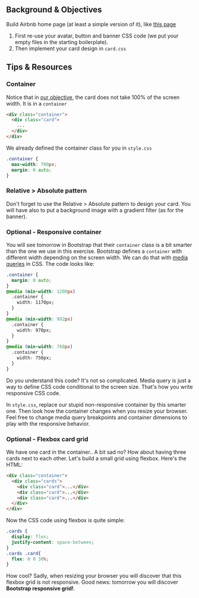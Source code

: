 ## Background & Objectives

Build Airbnb home page (at least a simple version of it), like [this page](file:///Users/boris/code/lewagon/html-css-challenges/10-homepage-with-cards/index.html)


1. First re-use your avatar, button and banner CSS code (we put your empty files in the starting boilerplate).
2. Then implement your card design in `card.css`


## Tips & Resources

### Container

Notice that in [our objective](file:///Users/boris/code/lewagon/html-css-challenges/10-homepage-with-cards/index.html), the card does not take 100% of the screen width. It is in a `container`

```html
<div class="container">
  <div class="card">
    ...
  </div>
</div>
```

We already defined the container class for you in `style.css`

```css
.container {
  max-width: 700px;
  margin: 0 auto;
}
```

### Relative > Absolute pattern

Don't forget to use the Relative > Absolute pattern to design your card. You will have also to put a background image with a gradient filter (as for the banner).


### Optional - Responsive container

You will see tomorrow in Bootstrap that their `container` class is a bit smarter than the one we use in this exercise. Bootstrap defines a `container` with different width depending on the screen width. We can do that with [media queries](https://developer.mozilla.org/fr/docs/Web/CSS/Media_queries) in CSS. The code looks like:


```css
.container {
  margin: 0 auto;
}
@media (min-width: 1200px)
  .container {
    width: 1170px;
  }
}
@media (min-width: 992px)
  .container {
    width: 970px;
  }
}
@media (min-width: 768px)
  .container {
    width: 750px;
  }
}
```

Do you understand this code? It's not so complicated. Media query is just a way to define CSS code conditional to the screen size. That's how you write responsive CSS code.

In `style.css`, replace our stupid non-responsive container by this smarter one. Then look how the container changes when you resize your browser. Feel free to change media query breakpoints and container dimensions to play with the responsive behavior.


### Optional - Flexbox card grid

We have one card in the container.. A bit sad no? How about having three cards next to each other. Let's build a small grid using flexbox. Here's the HTML:

```html
<div class="container">
  <div class="cards">
    <div class="card">...</div>
    <div class="card">...</div>
    <div class="card">...</div>
  </div>
</div>
```

Now the CSS code using flexbox is quite simple:

```css
.cards {
  display: flex;
  justify-content: space-between;
}
.cards .card{
  flex: 0 0 30%;
}
```

How cool? Sadly, when resizing your browser you will discover that this flexbox grid is not responsive. Good news: tomorrow you will discover **Bootstrap responsive grid!**.
